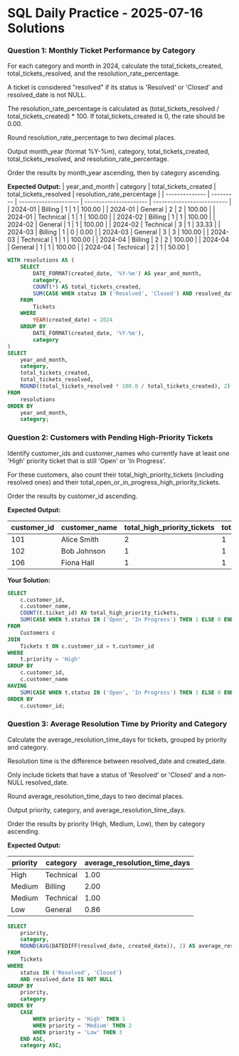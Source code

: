 # SQL Daily Practice - 2025-07-16 Solutions


### Question 1: Monthly Ticket Performance by Category

For each category and month in 2024, calculate the total_tickets_created, total_tickets_resolved, and the resolution_rate_percentage.

A ticket is considered "resolved" if its status is 'Resolved' or 'Closed' and resolved_date is not NULL.

The resolution_rate_percentage is calculated as (total_tickets_resolved / total_tickets_created) * 100. If total_tickets_created is 0, the rate should be 0.00.

Round resolution_rate_percentage to two decimal places.

Output month_year (format %Y-%m), category, total_tickets_created, total_tickets_resolved, and resolution_rate_percentage.

Order the results by month_year ascending, then by category ascending.


**Expected Output:**
| year_and_month | category  | total_tickets_created | total_tickets_resolved | resolution_rate_percentage |
| -------------- | --------- | --------------------- | ---------------------- | -------------------------- |
| 2024-01        | Billing   | 1                     | 1                      | 100.00                     |
| 2024-01        | General   | 2                     | 2                      | 100.00                     |
| 2024-01        | Technical | 1                     | 1                      | 100.00                     |
| 2024-02        | Billing   | 1                     | 1                      | 100.00                     |
| 2024-02        | General   | 1                     | 1                      | 100.00                     |
| 2024-02        | Technical | 3                     | 1                      | 33.33                      |
| 2024-03        | Billing   | 1                     | 0                      | 0.00                       |
| 2024-03        | General   | 3                     | 3                      | 100.00                     |
| 2024-03        | Technical | 1                     | 1                      | 100.00                     |
| 2024-04        | Billing   | 2                     | 2                      | 100.00                     |
| 2024-04        | General   | 1                     | 1                      | 100.00                     |
| 2024-04        | Technical | 2                     | 1                      | 50.00                      |

```sql
WITH resolutions AS (
	SELECT
		DATE_FORMAT(created_date, '%Y-%m') AS year_and_month,
		category,
		COUNT(*) AS total_tickets_created,
		SUM(CASE WHEN status IN ('Resolved', 'Closed') AND resolved_date IS NOT NULL THEN 1 ELSE 0 END) AS total_tickets_resolved
	FROM
		Tickets
	WHERE
		YEAR(created_date) = 2024
	GROUP BY
		DATE_FORMAT(created_date, '%Y-%m'),
		category
)
SELECT
	year_and_month,
	category,
	total_tickets_created,
	total_tickets_resolved,
	ROUND((total_tickets_resolved * 100.0 / total_tickets_created), 2) AS resolution_rate_percentage
FROM
	resolutions
ORDER BY
	year_and_month,
	category;
```

### Question 2: Customers with Pending High-Priority Tickets

Identify customer_ids and customer_names who currently have at least one 'High' priority ticket that is still 'Open' or 'In Progress'.

For these customers, also count their total_high_priority_tickets (including resolved ones) and their total_open_or_in_progress_high_priority_tickets.

Order the results by customer_id ascending.

**Expected Output:**

| customer_id | customer_name | total_high_priority_tickets | total_open_or_in_progress_high_priority_tickets |
| ----------- | ------------- | --------------------------- | ----------------------------------------------- |
| 101         | Alice Smith   | 2                           | 1                                               |
| 102         | Bob Johnson   | 1                           | 1                                               |
| 106         | Fiona Hall    | 1                           | 1                                               |

**Your Solution:**

```sql
SELECT
	c.customer_id,
	c.customer_name,
	COUNT(t.ticket_id) AS total_high_priority_tickets,
	SUM(CASE WHEN t.status IN ('Open', 'In Progress') THEN 1 ELSE 0 END) AS total_open_or_in_progress_high_priority_tickets
FROM
	Customers c
JOIN
	Tickets t ON c.customer_id = t.customer_id
WHERE
	t.priority = 'High'
GROUP BY
	c.customer_id,
	c.customer_name
HAVING
	SUM(CASE WHEN t.status IN ('Open', 'In Progress') THEN 1 ELSE 0 END) > 0
ORDER BY
	c.customer_id;
```

### Question 3: Average Resolution Time by Priority and Category

Calculate the average_resolution_time_days for tickets, grouped by priority and category.

Resolution time is the difference between resolved_date and created_date.

Only include tickets that have a status of 'Resolved' or 'Closed' and a non-NULL resolved_date.

Round average_resolution_time_days to two decimal places.

Output priority, category, and average_resolution_time_days.

Order the results by priority (High, Medium, Low), then by category ascending.

**Expected Output:**

| priority | category  | average_resolution_time_days |
| -------- | --------- | ---------------------------- |
| High     | Technical | 1.00                         |
| Medium   | Billing   | 2.00                         |
| Medium   | Technical | 1.00                         |
| Low      | General   | 0.86                         |

```sql
SELECT
	priority,
	category,
	ROUND(AVG(DATEDIFF(resolved_date, created_date)), 2) AS average_resolution_time_days
FROM
	Tickets
WHERE
	status IN ('Resolved', 'Closed')
	AND resolved_date IS NOT NULL
GROUP BY
	priority,
	category
ORDER BY
	CASE
		WHEN priority = 'High' THEN 1
		WHEN priority = 'Medium' THEN 2
		WHEN priority = 'Low' THEN 3
	END ASC,
	category ASC;
```
